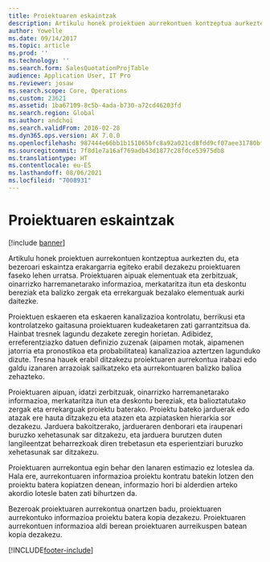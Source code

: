 ```yaml
---
title: Proiektuaren eskaintzak
description: Artikulu honek proiektuen aurrekontuen kontzeptua aurkezten du, eta bezeroari eskaintza erakargarria egiteko erabil dezakezu proiektuaren faseko lehen urratsa. Proiektuaren aipuak elementuak eta zerbitzuak, oinarrizko harremanetarako informazioa, merkataritza itun eta deskontu bereziak eta balizko zergak eta errekarguak bezalako elementuak aurki daitezke.
author: Yowelle
ms.date: 09/14/2017
ms.topic: article
ms.prod: ''
ms.technology: ''
ms.search.form: SalesQuotationProjTable
audience: Application User, IT Pro
ms.reviewer: josaw
ms.search.scope: Core, Operations
ms.custom: 23621
ms.assetid: 1ba67109-8c5b-4ada-b730-a72cd46203fd
ms.search.region: Global
ms.author: andchoi
ms.search.validFrom: 2016-02-28
ms.dyn365.ops.version: AX 7.0.0
ms.openlocfilehash: 987444e66bb1b151065bfc8a92a021cd8fdd9cf07aee31780bf7607dc4de221c
ms.sourcegitcommit: 7f8d1e7a16af769adb43d1877c28fdce53975db8
ms.translationtype: HT
ms.contentlocale: eu-ES
ms.lasthandoff: 08/06/2021
ms.locfileid: "7008931"
---
```

# <a name="project-quotations"></a>Proiektuaren eskaintzak

[!include [banner](../includes/banner.md)]

Artikulu honek proiektuen aurrekontuen kontzeptua aurkezten du, eta bezeroari eskaintza erakargarria egiteko erabil dezakezu proiektuaren faseko lehen urratsa. Proiektuaren aipuak elementuak eta zerbitzuak, oinarrizko harremanetarako informazioa, merkataritza itun eta deskontu bereziak eta balizko zergak eta errekarguak bezalako elementuak aurki daitezke. 

Proiektuen eskaeren eta eskaeren kanalizazioa kontrolatu, berrikusi eta kontrolatzeko gaitasuna proiektuaren kudeaketaren zati garrantzitsua da. Hainbat tresnek lagundu dezakete zeregin horietan. Adibidez, erreferentziazko datuen definizio zuzenak (aipamen motak, aipamenen jatorria eta pronostikoa eta probabilitatea) kanalizazioa aztertzen lagunduko dizute. Tresna hauek erabil ditzakezu proiektuaren aurrekontua irabazi edo galdu izanaren arrazoiak sailkatzeko eta aurrekontuaren balizko balioa zehazteko. 

Proiektuaren aipuan, idatzi zerbitzuak, oinarrizko harremanetarako informazioa, merkataritza itun eta deskontu bereziak, eta balioztatutako zergak eta errekarguak proiektu baterako. Proiektu bateko jarduerak edo atazak ere hauta ditzakezu eta atazen eta azpiatasken hierarkia sor dezakezu. Jarduera bakoitzerako, jardueraren denborari eta iraupenari buruzko xehetasunak sar ditzakezu, eta jarduera burutzen duten langileentzat beharrezkoak diren trebetasun eta esperientziari buruzko xehetasunak sar ditzakezu. 

Proiektuaren aurrekontua egin behar den lanaren estimazio ez loteslea da. Hala ere, aurrekontuaren informazioa proiektu kontratu batekin lotzen den proiektu batera kopiatzen denean, informazio hori bi alderdien arteko akordio lotesle baten zati bihurtzen da. 

Bezeroak proiektuaren aurrekontua onartzen badu, proiektuaren aurrekontuko informazioa proiektu batera kopia dezakezu. Proiektuaren aurrekontuen informazioa aldi berean proiektuaren aurreikuspen batean kopia dezakezu.





[!INCLUDE[footer-include](../includes/footer-banner.md)]